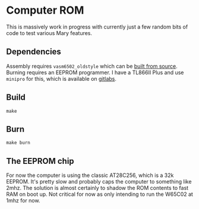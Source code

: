 # Computer ROM

This is massively work in progress with currently just a few random bits of code to test various Mary features.

## Dependencies

Assembly requires `vasm6502_oldstyle` which can be [built from source](https://github.com/mbitsnbites/vasm-mirror). Burning requires an EEPROM programmer. I have a TL866II Plus and use `minipro` for this, which is available on [gitlabs](https://gitlab.com/DavidGriffith/minipro/).

## Build

`make`

## Burn

`make burn`

## The EEPROM chip

For now the computer is using the classic AT28C256, which is a 32k EEPROM. It's pretty slow and probably caps the computer to something like 2mhz. The solution is almost certainly to shadow the ROM contents to fast RAM on boot up. Not critical for now as only intending to run the W65C02 at 1mhz for now.